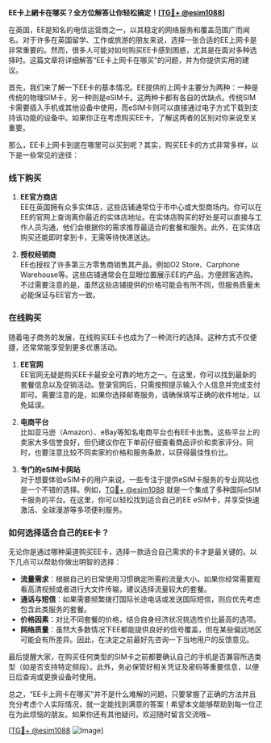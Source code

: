 **EE卡上網卡在哪买？全方位解答让你轻松搞定！[[TG💪+ @esim1088](https://t.me/s/esim1088)]**

在英国，EE是知名的电信运营商之一，以其稳定的网络服务和覆盖范围广而闻名。对于许多在英国留学、工作或旅游的朋友来说，选择一张合适的EE上网卡是非常重要的。然而，很多人可能对如何购买EE卡感到困惑，尤其是在面对多种选择时。这篇文章将详细解答“EE卡上网卡在哪买”的问题，并为你提供实用的建议。

首先，我们来了解一下EE卡的基本情况。EE提供的上网卡主要分为两种：一种是传统的物理SIM卡，另一种则是eSIM卡。这两种卡都有各自的优缺点。传统SIM卡需要插入手机或其他设备中使用，而eSIM卡则可以直接通过电子方式下载到支持该功能的设备中。如果你正在考虑购买EE卡，了解这两者的区别对你来说至关重要。

那么，EE卡上网卡到底在哪里可以买到呢？其实，购买EE卡的方式非常多样，以下是一些常见的途径：

### 线下购买

1. **EE官方商店**  
   EE在英国拥有众多实体店，这些店铺通常位于市中心或大型商场内。你可以在EE的官网上查询离你最近的实体店地址。在实体店购买的好处是可以直接与工作人员沟通，他们会根据你的需求推荐最适合的套餐和服务。此外，在实体店购买还能即时拿到卡，无需等待快递送达。

2. **授权经销商**  
   EE也授权了许多第三方零售商销售其产品，例如O2 Store、Carphone Warehouse等。这些店铺通常会在显眼位置展示EE的产品，方便顾客选购。不过需要注意的是，虽然这些店铺提供的价格可能会有所不同，但服务质量未必能保证与EE官方一致。

### 在线购买

随着电子商务的发展，在线购买EE卡也成为了一种流行的选择。这种方式不仅便捷，还常常能享受到更多优惠活动。

1. **EE官网**  
   EE官网无疑是购买EE卡最安全可靠的地方之一。在这里，你可以找到最新的套餐信息以及促销活动。登录官网后，只需按照提示输入个人信息并完成支付即可。需要注意的是，如果你选择邮寄服务，请确保填写正确的收件地址，以免延误。

2. **电商平台**  
   比如亚马逊（Amazon）、eBay等知名电商平台也有EE卡出售。这些平台上的卖家大多信誉良好，但仍建议你在下单前仔细查看商品评价和卖家评分。同时，也要注意比较不同卖家的价格和服务条款，以获得最佳性价比。

3. **专门的eSIM卡网站**  
   对于想要体验eSIM卡的用户来说，一些专注于提供eSIM卡服务的专业网站也是一个不错的选择。例如，[TG💪+ @esim1088](https://t.me/s/esim1088) 就是一个集成了多种国际eSIM卡服务的平台。在这里，你可以轻松找到适合自己的EE eSIM卡，并享受快速激活、全球漫游等多项便利服务。

### 如何选择适合自己的EE卡？

无论你是通过哪种渠道购买EE卡，选择一款适合自己需求的卡才是最关键的。以下几点可以帮助你做出明智的选择：

- **流量需求**：根据自己的日常使用习惯确定所需的流量大小。如果你经常需要观看高清视频或者进行大文件传输，建议选择流量较大的套餐。
- **通话与短信**：如果需要频繁拨打国际长途电话或发送国际短信，则应优先考虑包含此类服务的套餐。
- **价格因素**：对比不同套餐的价格，结合自身经济状况挑选性价比最高的选项。
- **网络质量**：虽然大多数情况下EE都能提供良好的信号覆盖，但在某些偏远地区可能会有所差异。因此，在决定之前最好先咨询一下当地用户的反馈意见。

最后提醒大家，在购买任何类型的SIM卡之前都要确认自己的手机是否兼容所选类型（如是否支持特定频段）。此外，务必保管好相关凭证及密码等重要信息，以便日后查询或更换设备时使用。

总之，“EE卡上网卡在哪买”并不是什么难解的问题，只要掌握了正确的方法并且充分考虑个人实际情况，就一定能找到满意的答案！希望本文能够帮助到每一位正在为此烦恼的朋友。如果你还有其他疑问，欢迎随时留言交流哦~

[[TG💪+ @esim1088](https://t.me/s/esim1088) ![Image](https://i.postimg.cc/4NQfJmqS/Snipaste-2025-05-13-00-14-12.png)]